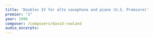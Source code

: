 ```yaml
---
title: 'Doubles IV for alto saxophone and piano (U.S. Premiere)'
premier: "1"
year: 1996
composer: /composers/david-rowland
audio_excerpts: 
---
```


